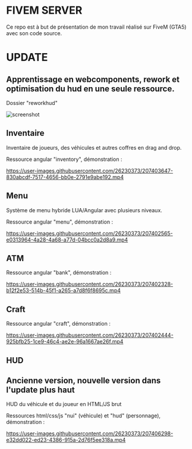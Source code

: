 # FIVEM SERVER

Ce repo est à but de présentation de mon travail réalisé sur FiveM (GTA5) avec son code source. 

# UPDATE 
## Apprentissage en webcomponents, rework et optimisation du hud en une seule ressource.
Dossier "reworkhud"

![screenshot](https://i.imgur.com/MsMZNls.png)

## Inventaire 

Inventaire de joueurs, des véhicules et autres coffres en drag and drop.

Ressource angular "inventory", démonstration : 

https://user-images.githubusercontent.com/26230373/207403647-830abcdf-7517-4656-bb0e-2791e9abe192.mp4


## Menu 

Système de menu hybride LUA/Angular avec plusieurs niveaux. 

Ressource angular "menu", démonstration : 

https://user-images.githubusercontent.com/26230373/207402565-e0313964-4a28-4a68-a77d-04bcc0a2d8a9.mp4


## ATM 

Ressource angular "bank", démonstration : 

https://user-images.githubusercontent.com/26230373/207402328-b12f2e53-514b-45f1-a265-a7d8f6f8695c.mp4


## Craft 

Ressource angular "craft", démonstration : 

https://user-images.githubusercontent.com/26230373/207402444-925bfb25-1ce9-46c4-ae2e-96a1667ae26f.mp4


## HUD 


## Ancienne version, nouvelle version dans l'update plus haut

HUD du véhicule et du joueur en HTML/JS brut

Ressources html/css/js "nui" (véhicule) et "hud" (personnage), démonstration :

https://user-images.githubusercontent.com/26230373/207406298-e32dd022-ed23-4386-915a-2d76f5ee318a.mp4


